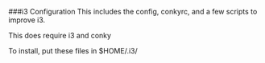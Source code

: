 ###i3 Configuration
This includes the config, conkyrc, and a few scripts to improve i3.  

This does require i3 and conky  

To install, put these files in $HOME/.i3/

